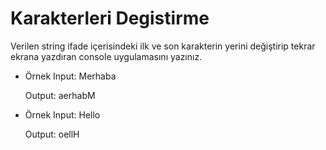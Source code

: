 # Karakterleri Degistirme

Verilen string ifade içerisindeki ilk ve son karakterin yerini değiştirip tekrar ekrana yazdıran console uygulamasını yazınız.

* Örnek Input: Merhaba
  
  Output: aerhabM

* Örnek Input: Hello
  
  Output: oellH 
